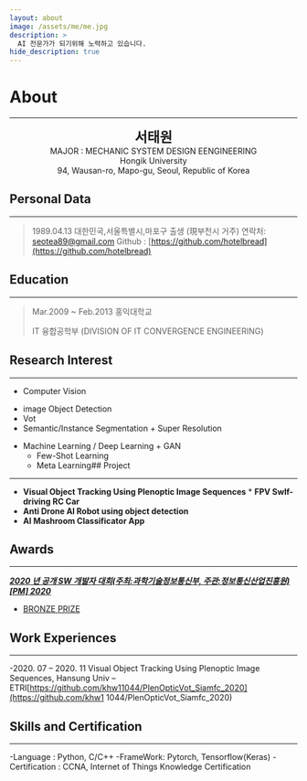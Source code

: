 ```yaml
---
layout: about
image: /assets/me/me.jpg
description: >
  AI 전문가가 되기위해 노력하고 있습니다.
hide_description: true
---
```


# About

<!--author-->
***
<center>
<span style="font-size:170%;font-weight:bold"> 서태원
</span>
</center>
<center>MAJOR : MECHANIC SYSTEM DESIGN EENGINEERING</center>
<center>Hongik University</center>
<center>94, Wausan-ro, Mapo-gu, Seoul, Republic of Korea</center>

## Personal Data
---
> 1989.04.13 대한민국,서울특별시,마포구 출생 (現부천시 거주)
> 연락처: seotea89@gmail.com
> Github : [https://github.com/hotelbread](https://github.com/hotelbread) 

## Education
---
> Mar.2009 ~ Feb.2013 홍익대학교
>
> IT 융합공학부 (DIVISION OF IT CONVERGENCE ENGINEERING)
## Research Interest
 
---
* Computer Vision
+ image Object Detection
+ Vot
+ Semantic/Instance Segmentation + Super Resolution
* Machine Learning / Deep Learning + GAN
    + Few-Shot Learning
    + Meta Learning## Project
---
* **Visual Object Tracking Using Plenoptic Image Sequences** * **FPV Swlf-driving RC Car**
* **Anti Drone AI Robot using object detection**
* **AI Mashroom Classificator App**
## Awards
---
[***2020 년 공개 SW 개발자 대회(주최:과학기술정보통신부, 주관:정보통신산업진흥원)[PM] 2020***](https://www.youtube.com/watch?v=ah9MZQ0PjMI&t=60s)
- [BRONZE PRIZE](https://blog.naver.com/khw11044/222152408161)</a>
## Work Experiences
---
-2020. 07 – 2020. 11
Visual Object Tracking Using Plenoptic Image Sequences, Hansung Univ – ETRI[https://github.com/khw11044/PlenOpticVot_Siamfc_2020](https://github.com/khw1 1044/PlenOpticVot_Siamfc_2020)
## Skills and Certification
---
-Language : Python, C/C++
-FrameWork: Pytorch, Tensorflow(Keras)
-Certification : CCNA, Internet of Things Knowledge Certification